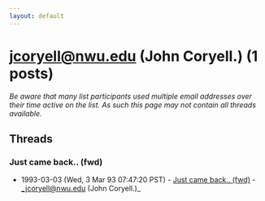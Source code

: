 ```yaml
---
layout: default
---
```


# jcoryell@nwu.edu (John Coryell.) (1 posts)

_Be aware that many list participants used multiple email addresses over their time active on the list. As such this page may not contain all threads available._

## Threads

### Just came back.. (fwd)
+ 1993-03-03 (Wed, 3 Mar 93 07:47:20 PST) - [Just came back.. (fwd)](/archive/1993/03/cb38d9377d00792137d136540455bdc489c9a504b4bfcc8d4dff135dcd979c9d) - _jcoryell@nwu.edu (John Coryell.)_

